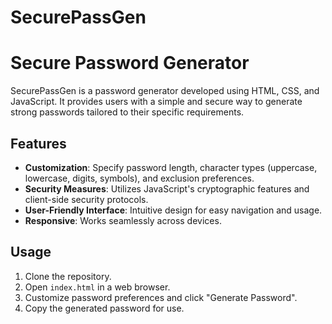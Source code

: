 
# SecurePassGen  
<h1>Secure Password Generator</h1>

SecurePassGen is a password generator developed using HTML, CSS, and JavaScript. It provides users with a simple and secure way to generate strong passwords tailored to their specific requirements.

## Features

- **Customization**: Specify password length, character types (uppercase, lowercase, digits, symbols), and exclusion preferences.
- **Security Measures**: Utilizes JavaScript's cryptographic features and client-side security protocols.
- **User-Friendly Interface**: Intuitive design for easy navigation and usage.
- **Responsive**: Works seamlessly across devices.

## Usage

1. Clone the repository.
2. Open `index.html` in a web browser.
3. Customize password preferences and click "Generate Password".
4. Copy the generated password for use.
